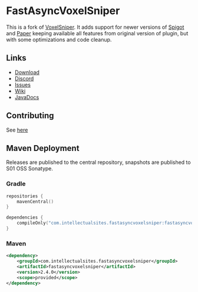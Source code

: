 # FastAsyncVoxelSniper

This is a fork of [VoxelSniper](https://github.com/TVPT/VoxelSniper). It adds support for newer versions of [Spigot](https://www.spigotmc.org/) and [Paper](https://papermc.io/) keeping available all features from original version of plugin, but with some optimizations and code cleanup.

## Links

* [Download](https://dev.bukkit.org/projects/favs)
* [Discord](https://discord.gg/intellectualsites)
* [Issues](https://github.com/IntellectualSites/fastasyncvoxelsniper/issues)
* [Wiki](https://intellectualsites.github.io/FastasyncVoxelSniper-Documentation/)
* [JavaDocs](https://intellectualsites.github.io/fastasyncvoxelsniper-javadocs/)

## Contributing
See [here](https://github.com/IntellectualSites/.github/blob/main/CONTRIBUTING.md)

## Maven Deployment
Releases are published to the central repository, snapshots are published to S01 OSS Sonatype.

### Gradle
```kotlin
repositories {
    mavenCentral()
}

dependencies {
    compileOnly("com.intellectualsites.fastasyncvoxelsniper:fastasyncvoxelsniper:2.4.0")
}
```

### Maven
```xml
<dependency>
    <groupId>com.intellectualsites.fastasyncvoxelsniper</groupId>
    <artifactId>fastasyncvoxelsniper</artifactId>
    <version>2.4.0</version>
    <scope>provided</scope>
</dependency>
```
